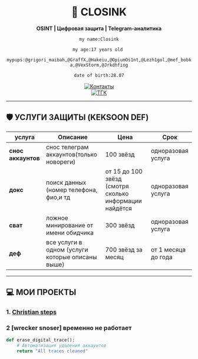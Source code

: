 <div align="center">

# 🔐 CLOSINK 
**OSINT | Цифровая защита | Telegram-аналитика**  

`my name:Closink`

`my age:17 years old `

`mypups:@grigori_maibah,@GraffX,@Hakeiu,@OpiumOs1nt,@Lezh1gol,@mef_bobka,@VexStorm,@Jrkdhfing`

`date of birth:28.07`


[![Контакты](https://img.shields.io/badge/мой_тг-26A5E4?style=for-the-badge&logo=telegram)](https://t.me/CR_XSS)  
[![ТГК](https://img.shields.io/badge/Мой_Канал-0088CC?style=for-the-badge&logo=telegram)](https://t.me/https://t.me/+bNP53gq3IvI5MDcy)  


</div>

---

## 🛡 УСЛУГИ ЗАЩИТЫ (KEKSOON DEF)
услуга | Описание | Цена | Срок
-------|----------|------|-----
**снос аккаунтов** | снос телеграм аккаунтов(только новореги) | 100 звёзд | одноразовая услуга
**докс** | поиск данных (номер телефона, фио,и тд | от 15 до 100 звёзд (смотря сколько информации найдётся | одноразовая услуга
**сват** | ложное минирование от имени обидчика | 300 звёзд | одноразовая услуга
**деф** | все услуги в одном  (услуги которые описаны выше)|700 звёзд за месяц|от 1 месяца до года 



---

## 💻 МОИ ПРОЕКТЫ

### 1. [Christian steps](https://t.me/+bNP53gq3IvI5MDcy)
### 2 [wrecker snoser] временно не работает
```python
def erase_digital_trace():
    # Автоматизация удаления аккаунтов
    return "All traces cleaned"
